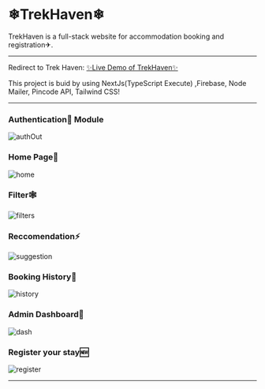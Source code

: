 # ❄TrekHaven❄
TrekHaven is a full-stack website for accommodation booking and registration✈.
***

Redirect to Trek Haven: [✨Live Demo of TrekHaven✨](https://trek-haven.vercel.app/)

This project is buid by using NextJs(TypeScript Execute) ,Firebase, Node Mailer, Pincode API, Tailwind CSS!

***

### Authentication🔐 Module
![authOut](https://github.com/Tidings-SP/TrekHaven/assets/76809211/c9cf8c9d-e34a-4bc1-89fa-3a6916533ec4)

### Home Page🏡
![home](https://github.com/Tidings-SP/TrekHaven/assets/76809211/ac406496-1b85-41a5-b99a-ffce9038a4f1)

### Filter🕸
![filters](https://github.com/Tidings-SP/TrekHaven/assets/76809211/0312e126-2321-4699-9bea-b5ca1ecef809)

### Reccomendation⚡
![suggestion](https://github.com/Tidings-SP/TrekHaven/assets/76809211/5166890b-9b68-4f06-aaa5-216007c817e4)

### Booking History🔎
![history](https://github.com/Tidings-SP/TrekHaven/assets/76809211/37aaa7db-8ef0-4966-be06-fba08ba6d201)

### Admin Dashboard🎫
![dash](https://github.com/Tidings-SP/TrekHaven/assets/76809211/128d5abb-64f3-4514-ad57-a53948f7b61b)

### Register your stay🆕
![register](https://github.com/Tidings-SP/TrekHaven/assets/76809211/39ebb430-d6b3-48d6-9b63-4f4d9898cf03)


***
